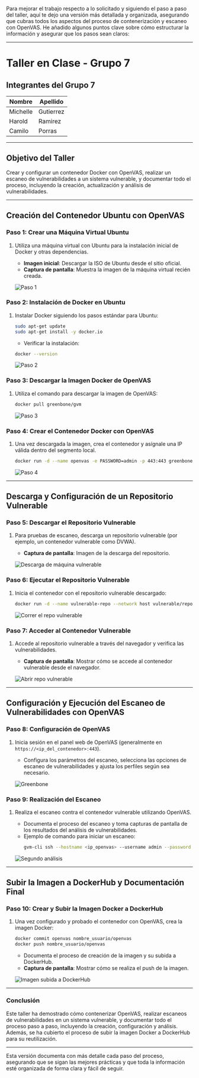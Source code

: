Para mejorar el trabajo respecto a lo solicitado y siguiendo el paso a paso del taller, aquí te dejo una versión más detallada y organizada, asegurando que cubras todos los aspectos del proceso de contenerización y escaneo con OpenVAS. He añadido algunos puntos clave sobre cómo estructurar la información y asegurar que los pasos sean claros:

---

# **Taller en Clase - Grupo 7**

## **Integrantes del Grupo 7**

| Nombre      | Apellido     |
|-------------|--------------|
| Michelle    | Gutierrez    |
| Harold      | Ramirez      |
| Camilo      | Porras       |

---

## **Objetivo del Taller**

Crear y configurar un contenedor Docker con OpenVAS, realizar un escaneo de vulnerabilidades a un sistema vulnerable, y documentar todo el proceso, incluyendo la creación, actualización y análisis de vulnerabilidades.

---

## **Creación del Contenedor Ubuntu con OpenVAS**

### **Paso 1: Crear una Máquina Virtual Ubuntu**

1. Utiliza una máquina virtual con Ubuntu para la instalación inicial de Docker y otras dependencias.
   - **Imagen inicial**: Descargar la ISO de Ubuntu desde el sitio oficial.
   - **Captura de pantalla**: Muestra la imagen de la máquina virtual recién creada.

   ![Paso 1](https://github.com/user-attachments/assets/a8a1c242-37be-497b-be45-1ea4066de983)

### **Paso 2: Instalación de Docker en Ubuntu**

1. Instalar Docker siguiendo los pasos estándar para Ubuntu:
   ```bash
   sudo apt-get update
   sudo apt-get install -y docker.io
   ```
   - Verificar la instalación:
   ```bash
   docker --version
   ```

   ![Paso 2](https://github.com/user-attachments/assets/46bc36af-f9a9-4527-b646-83050e8905d5)

### **Paso 3: Descargar la Imagen Docker de OpenVAS**

1. Utiliza el comando para descargar la imagen de OpenVAS:
   ```bash
   docker pull greenbone/gvm
   ```

   ![Paso 3](https://github.com/user-attachments/assets/c81b24de-f0b9-4ace-aa20-e83168aca3b7)

### **Paso 4: Crear el Contenedor Docker con OpenVAS**

1. Una vez descargada la imagen, crea el contenedor y asígnale una IP válida dentro del segmento local.
   ```bash
   docker run -d --name openvas -e PASSWORD=admin -p 443:443 greenbone/gvm
   ```

   ![Paso 4](https://github.com/user-attachments/assets/a003bbda-4714-4343-b82b-e326d9972432)

---

## **Descarga y Configuración de un Repositorio Vulnerable**

### **Paso 5: Descargar el Repositorio Vulnerable**

1. Para pruebas de escaneo, descarga un repositorio vulnerable (por ejemplo, un contenedor vulnerable como DVWA).
   - **Captura de pantalla**: Imagen de la descarga del repositorio.

   ![Descarga de máquina vulnerable](https://github.com/user-attachments/assets/de3eeddb-3fa2-4343-8d2d-f964dd412a06)

### **Paso 6: Ejecutar el Repositorio Vulnerable**

1. Inicia el contenedor con el repositorio vulnerable descargado:
   ```bash
   docker run -d --name vulnerable-repo --network host vulnerable/repo
   ```

   ![Correr el repo vulnerable](https://github.com/user-attachments/assets/50c4e98a-781a-4a9a-8935-6450d18a5cfc)

### **Paso 7: Acceder al Contenedor Vulnerable**

1. Accede al repositorio vulnerable a través del navegador y verifica las vulnerabilidades.
   - **Captura de pantalla**: Mostrar cómo se accede al contenedor vulnerable desde el navegador.

   ![Abrir repo vulnerable](https://github.com/user-attachments/assets/0908e6d1-6820-4d30-b24b-ee770164869a)

---

## **Configuración y Ejecución del Escaneo de Vulnerabilidades con OpenVAS**

### **Paso 8: Configuración de OpenVAS**

1. Inicia sesión en el panel web de OpenVAS (generalmente en `https://<ip_del_contenedor>:443`).
   - Configura los parámetros del escaneo, selecciona las opciones de escaneo de vulnerabilidades y ajusta los perfiles según sea necesario.

   ![Greenbone](https://github.com/user-attachments/assets/829ba0df-6e51-444f-b873-a84a8fcb6e2b)

### **Paso 9: Realización del Escaneo**

1. Realiza el escaneo contra el contenedor vulnerable utilizando OpenVAS.
   - Documenta el proceso del escaneo y toma capturas de pantalla de los resultados del análisis de vulnerabilidades.
   - Ejemplo de comando para iniciar un escaneo:
     ```bash
     gvm-cli ssh --hostname <ip_openvas> --username admin --password admin --scan <nombre_del_scan>
     ```

   ![Segundo análisis](https://github.com/user-attachments/assets/7da7efe5-ef62-4faf-b43d-833c83ac3ac5)

---

## **Subir la Imagen a DockerHub y Documentación Final**

### **Paso 10: Crear y Subir la Imagen Docker a DockerHub**

1. Una vez configurado y probado el contenedor con OpenVAS, crea la imagen Docker:
   ```bash
   docker commit openvas nombre_usuario/openvas
   docker push nombre_usuario/openvas
   ```

   - Documenta el proceso de creación de la imagen y su subida a DockerHub.
   - **Captura de pantalla**: Mostrar cómo se realiza el push de la imagen.

   ![Imagen subida a DockerHub](https://github.com/user-attachments/assets/c9ab83c7-c55e-4bcc-ae3c-0db1f9cec7b7)

---

### **Conclusión**

Este taller ha demostrado cómo contenerizar OpenVAS, realizar escaneos de vulnerabilidades en un sistema vulnerable, y documentar todo el proceso paso a paso, incluyendo la creación, configuración y análisis. Además, se ha cubierto el proceso de subir la imagen Docker a DockerHub para su reutilización.

---

Esta versión documenta con más detalle cada paso del proceso, asegurando que se sigan las mejores prácticas y que toda la información esté organizada de forma clara y fácil de seguir.




